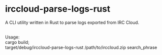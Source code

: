 # irccloud-parse-logs-rust
A CLI utility written in Rust to parse logs exported from IRC Cloud.<br /><br />

Usage:<br />
cargo build; <br />
target/debug/irccloud-parse-logs-rust /path/to/irccloud.zip search_phrase
